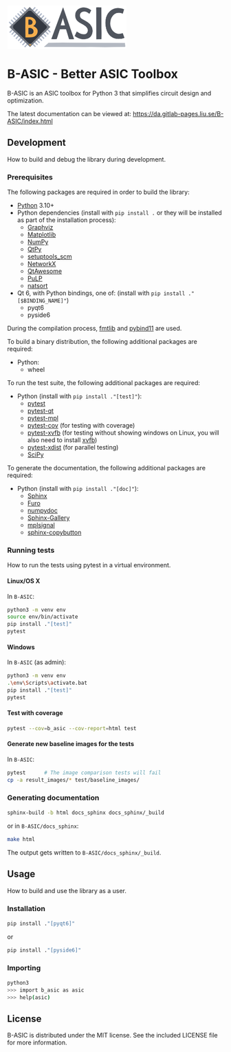 <img src="logos/logo.png" width="278" height="100">

# B-ASIC - Better ASIC Toolbox

B-ASIC is an ASIC toolbox for Python 3 that simplifies circuit design and optimization.

The latest documentation can be viewed at: https://da.gitlab-pages.liu.se/B-ASIC/index.html

## Development

How to build and debug the library during development.

### Prerequisites

The following packages are required in order to build the library:

- [Python](https://python.org/) 3.10+
- Python dependencies (install with `pip install .` or they will be installed as part of the
  installation process):
  - [Graphviz](https://graphviz.org/)
  - [Matplotlib](https://matplotlib.org/)
  - [NumPy](https://numpy.org/)
  - [QtPy](https://github.com/spyder-ide/qtpy)
  - [setuptools_scm](https://github.com/pypa/setuptools_scm/)
  - [NetworkX](https://networkx.org/)
  - [QtAwesome](https://github.com/spyder-ide/qtawesome/)
  - [PuLP](https://github.com/coin-or/pulp)
  - [natsort](https://github.com/SethMMorton/natsort)
- Qt 6, with Python bindings, one of: (install with `pip install ."[$BINDING_NAME]"`)
  - pyqt6
  - pyside6

During the compilation process, [fmtlib](https://github.com/fmtlib/fmt) and [pybind11](https://pybind11.readthedocs.io/) are used.

To build a binary distribution, the following additional packages are required:

- Python:
  - wheel

To run the test suite, the following additional packages are required:

- Python (install with `pip install ."[test]"`):
  - [pytest](https://pytest.org/)
  - [pytest-qt](https://pytest-qt.readthedocs.io/)
  - [pytest-mpl](https://github.com/matplotlib/pytest-mpl/)
  - [pytest-cov](https://pytest-cov.readthedocs.io/en/latest/) (for testing with coverage)
  - [pytest-xvfb](https://github.com/The-Compiler/pytest-xvfb) (for testing without showing windows on Linux, you will also need to install [xvfb](https://www.x.org/releases/X11R7.6/doc/man/man1/Xvfb.1.xhtml))
  - [pytest-xdist](https://pytest-xdist.readthedocs.io/) (for parallel testing)
  - [SciPy](https://scipy.org/)

To generate the documentation, the following additional packages are required:

- Python (install with `pip install ."[doc]"`):
  - [Sphinx](https://www.sphinx-doc.org/)
  - [Furo](https://pradyunsg.me/furo/)
  - [numpydoc](https://numpydoc.readthedocs.io/)
  - [Sphinx-Gallery](https://sphinx-gallery.github.io/)
  - [mplsignal](https://mplsignal.readthedocs.io/)
  - [sphinx-copybutton](https://sphinx-copybutton.readthedocs.io/)

### Running tests

How to run the tests using pytest in a virtual environment.

#### Linux/OS X

In `B-ASIC`:

```bash
python3 -m venv env
source env/bin/activate
pip install ."[test]"
pytest
```

#### Windows

In `B-ASIC` (as admin):

```bash
python3 -m venv env
.\env\Scripts\activate.bat
pip install ."[test]"
pytest
```

#### Test with coverage

```bash
pytest --cov=b_asic --cov-report=html test
```

#### Generate new baseline images for the tests

In `B-ASIC`:

```bash
pytest      # The image comparison tests will fail
cp -a result_images/* test/baseline_images/
```

### Generating documentation

```bash
sphinx-build -b html docs_sphinx docs_sphinx/_build
```

or in `B-ASIC/docs_sphinx`:

```bash
make html
```

The output gets written to `B-ASIC/docs_sphinx/_build`.

## Usage

How to build and use the library as a user.

### Installation

```bash
pip install ."[pyqt6]"
```

or

```bash
pip install ."[pyside6]"
```

### Importing

```bash
python3
>>> import b_asic as asic
>>> help(asic)
```

## License

B-ASIC is distributed under the MIT license.
See the included LICENSE file for more information.
